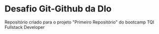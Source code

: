 # Desafio Git-Github da DIo
Repositório criado para o projeto "Primeiro Repositório" do bootcamp TQI Fullstack Developer
